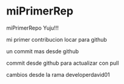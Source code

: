# miPrimerRep
miPrimerRepo Yuju!!!

mi primer contribucion locar para github 

un commit mas desde github 

commit desde github para actualizar con pull 

cambios desde la rama developerdavid01 